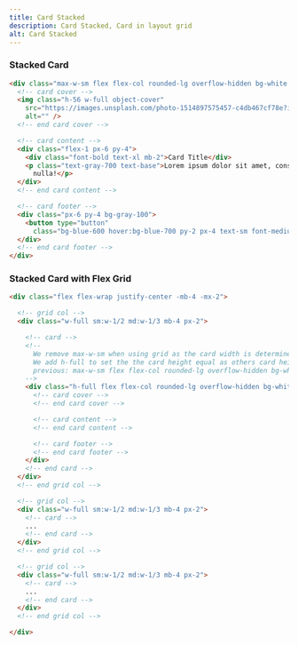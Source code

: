 ```yaml
---
title: Card Stacked
description: Card Stacked, Card in layout grid
alt: Card Stacked
---
```


<h3 class="section-header">Stacked Card</h3>

<base-snippet :centered_preview="false" custom_preview_class="flex items-center justify-center bg-indigo-50 p-4">

  <template v-slot:preview>
    <!-- card -->
    <div class="max-w-sm flex flex-col rounded-lg overflow-hidden bg-white shadow-lg">
      <!-- card cover -->
      <img class="h-56 w-full object-cover"
        src="https://images.unsplash.com/photo-1514897575457-c4db467cf78e?ixid=MnwxMjA3fDB8MHxwaG90by1wYWdlfHx8fGVufDB8fHx8&ixlib=rb-1.2.1&auto=format&fit=crop&w=384"
        alt="" />
      <!-- end card cover -->
      <!-- card content -->
      <div class="flex-1 px-6 py-4">
        <div class="font-bold text-xl mb-2">Card Title</div>
        <p class="text-gray-700 text-base">Lorem ipsum dolor sit amet, consectetur adipisicing elit. Voluptatibus quia,
          nulla!</p>
      </div>
      <!-- end card content -->
      <!-- card footer -->
      <div class="px-6 py-4 bg-gray-100">
        <button type="button"
          class="bg-blue-600 hover:bg-blue-700 py-2 px-4 text-sm font-medium text-white border border-transparent rounded-lg focus:outline-none">Action</button>
      </div>
      <!-- end card footer -->
    </div>
    <!-- end card -->
  </template>

  ```html
  <div class="max-w-sm flex flex-col rounded-lg overflow-hidden bg-white shadow">
    <!-- card cover -->
    <img class="h-56 w-full object-cover"
      src="https://images.unsplash.com/photo-1514897575457-c4db467cf78e?ixid=MnwxMjA3fDB8MHxwaG90by1wYWdlfHx8fGVufDB8fHx8&ixlib=rb-1.2.1&auto=format&fit=crop&w=384"
      alt="" />
    <!-- end card cover -->

    <!-- card content -->
    <div class="flex-1 px-6 py-4">
      <div class="font-bold text-xl mb-2">Card Title</div>
      <p class="text-gray-700 text-base">Lorem ipsum dolor sit amet, consectetur adipisicing elit. Voluptatibus quia,
        nulla!</p>
    </div>
    <!-- end card content -->

    <!-- card footer -->
    <div class="px-6 py-4 bg-gray-100">
      <button type="button"
        class="bg-blue-600 hover:bg-blue-700 py-2 px-4 text-sm font-medium text-white border border-transparent rounded-lg focus:outline-none">Action</button>
    </div>
    <!-- end card footer -->
  </div>
  ```

  <template v-slot:source>
    <a class="btn btn-primary btn-lg" href="https://play.tailwindcss.com/KwY86c8YPJ">Live Edit</a>
  </template>

</base-snippet>

<h3 class="section-header">Stacked Card with Flex Grid</h3>

<base-snippet :centered_preview="false" custom_preview_class="flex items-center justify-center bg-indigo-50 p-4">

  <template v-slot:preview>
    <div class="flex flex-wrap justify-center -mb-4 -mx-2">
      <!-- grid col -->
      <div class="w-full sm:w-1/2 mb-4 px-2">
        <!-- card -->
        <div class="h-full flex flex-col rounded-lg overflow-hidden bg-white shadow">
          <!-- card cover -->
          <img class="h-56 w-full object-cover"
            src="https://images.unsplash.com/photo-1514897575457-c4db467cf78e?ixid=MnwxMjA3fDB8MHxwaG90by1wYWdlfHx8fGVufDB8fHx8&ixlib=rb-1.2.1&auto=format&fit=crop&w=384"
            alt="" />
          <!-- end card cover -->
          <!-- card content -->
          <div class="flex-1 px-6 py-4">
            <div class="font-bold text-xl mb-2">Card Title</div>
            <p class="text-gray-700 text-base">Lorem ipsum dolor sit amet, consectetur adipisicing elit. Voluptatibus
              quia,
              nulla!</p>
          </div>
          <!-- end card content -->
          <!-- card footer -->
          <div class="px-6 py-4 bg-gray-100">
            <button type="button"
              class="bg-blue-600 hover:bg-blue-700 py-2 px-4 text-sm font-medium text-white border border-transparent rounded-lg focus:outline-none">Action</button>
          </div>
          <!-- end card footer -->
        </div>
        <!-- end card -->
      </div>
      <!-- end grid col -->
      <!-- grid col -->
      <div class="w-full sm:w-1/2 mb-4 px-2">
        <!-- card -->
        <div class="h-full flex flex-col rounded-lg overflow-hidden bg-white shadow">
          <!-- card cover -->
          <img class="h-56 w-full object-cover"
            src="https://images.unsplash.com/photo-1514897575457-c4db467cf78e?ixid=MnwxMjA3fDB8MHxwaG90by1wYWdlfHx8fGVufDB8fHx8&ixlib=rb-1.2.1&auto=format&fit=crop&w=384"
            alt="" />
          <!-- end card cover -->
          <!-- card content -->
          <div class="flex-1 px-6 py-4">
            <div class="font-bold text-xl mb-2">Card Title</div>
            <p class="text-gray-700 text-base">Lorem ipsum dolor sit amet, consectetur adipisicing elit. Voluptatibus
              quia,
              nulla! Lorem ipsum dolor sit amet, consectetur adipisicing elit. Voluptatibus quia, nulla!</p>
          </div>
          <!-- end card content -->
          <!-- card footer -->
          <div class="px-6 py-4 bg-gray-100">
            <button type="button"
              class="bg-blue-600 hover:bg-blue-700 py-2 px-4 text-sm font-medium text-white border border-transparent rounded-lg focus:outline-none">Action</button>
          </div>
          <!-- end card footer -->
        </div>
        <!-- end card -->
      </div>
      <!-- end grid col -->
    </div>
  </template>

  ```html
  <div class="flex flex-wrap justify-center -mb-4 -mx-2">

    <!-- grid col -->
    <div class="w-full sm:w-1/2 md:w-1/3 mb-4 px-2">

      <!-- card -->
      <!-- 
        We remove max-w-sm when using grid as the card width is determine by grid width.
        We add h-full to set the the card height equal as others card height in the grid
        previous: max-w-sm flex flex-col rounded-lg overflow-hidden bg-white shadow
      -->
      <div class="h-full flex flex-col rounded-lg overflow-hidden bg-white shadow">
        <!-- card cover -->
        <!-- end card cover -->

        <!-- card content -->
        <!-- end card content -->

        <!-- card footer -->
        <!-- end card footer -->
      </div>
      <!-- end card -->
    </div>
    <!-- end grid col -->

    <!-- grid col -->
    <div class="w-full sm:w-1/2 md:w-1/3 mb-4 px-2">
      <!-- card -->
      ...
      <!-- end card -->
    </div>
    <!-- end grid col -->

    <!-- grid col -->
    <div class="w-full sm:w-1/2 md:w-1/3 mb-4 px-2">
      <!-- card -->
      ...
      <!-- end card -->
    </div>
    <!-- end grid col -->

  </div>
  ```

  <template v-slot:source>
    <a class="btn btn-primary btn-lg" href="https://play.tailwindcss.com/KwY86c8YPJ">Live Edit</a>
  </template>

</base-snippet>

<related-ui search_key="card"></related-ui>